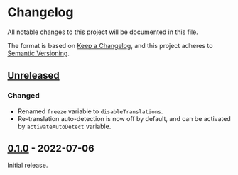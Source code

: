 # Changelog
All notable changes to this project will be documented in this file.

The format is based on [Keep a Changelog](https://keepachangelog.com/en/1.0.0/),
and this project adheres to [Semantic Versioning](https://semver.org/spec/v2.0.0.html).


## [Unreleased]
### Changed
* Renamed `freeze` variable to `disableTranslations`.
* Re-translation auto-detection is now off by default, and can be activated by
  `activateAutoDetect` variable.


## [0.1.0] - 2022-07-06
Initial release.


[Unreleased]: https://github.com/DeepLcom/google-sheets-example/compare/v0.1.0...HEAD
[0.1.0]: https://github.com/DeepLcom/google-sheets-example/releases/tag/v0.1.0
